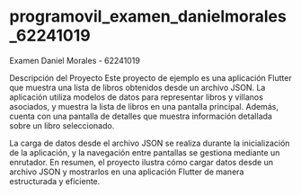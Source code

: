 # programovil_examen_danielmorales_62241019

Examen Daniel Morales - 62241019

Descripción del Proyecto Este proyecto de ejemplo es una aplicación Flutter que muestra una lista de libros obtenidos desde un archivo JSON. La aplicación utiliza modelos de datos para representar libros y villanos asociados, y muestra la lista de libros en una pantalla principal. Además, cuenta con una pantalla de detalles que muestra información detallada sobre un libro seleccionado.

La carga de datos desde el archivo JSON se realiza durante la inicialización de la aplicación, y la navegación entre pantallas se gestiona mediante un enrutador. En resumen, el proyecto ilustra cómo cargar datos desde un archivo JSON y mostrarlos en una aplicación Flutter de manera estructurada y eficiente.
